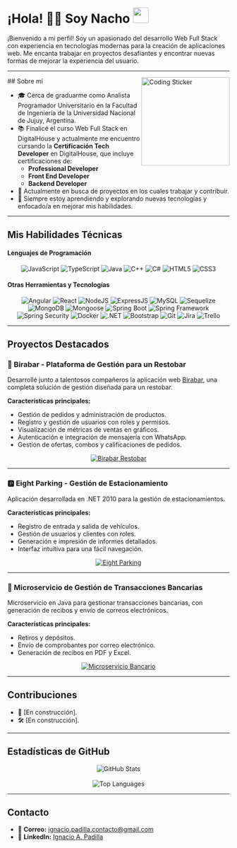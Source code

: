 # ¡Hola! 👨‍💻 Soy Nacho <img src="https://media.giphy.com/media/hvRJCLFzcasrR4ia7z/giphy.gif" width="35">
¡Bienvenido a mi perfil! Soy un apasionado del desarrollo Web Full Stack con experiencia en tecnologías modernas para la creación de aplicaciones web. Me encanta trabajar en proyectos desafiantes y encontrar nuevas formas de mejorar la experiencia del usuario.

---
<img align="right" width=200px alt="Coding Sticker" src="https://media.giphy.com/media/lP8xu5t2DLGG045H8F/giphy.gif" />
## Sobre mí

- 🎓 Cerca de graduarme como Analista Programador Universitario en la Facultad de Ingeniería de la Universidad Nacional de Jujuy, Argentina.  
- 📚 Finalicé el curso Web Full Stack en DigitalHouse y actualmente me encuentro cursando la **Certificación Tech Developer** en DigitalHouse, que incluye certificaciones de:
  - **Professional Developer**  
  - **Front End Developer**  
  - **Backend Developer**  
- 💼 Actualmente en busca de proyectos en los cuales trabajar y contribuir.  
- 🌱 Siempre estoy aprendiendo y explorando nuevas tecnologías y enfocado/a en mejorar mis habilidades.

---

## Mis Habilidades Técnicas

<h4>Lenguajes de Programación</h4>  
<div align="center">
  <img src="https://img.shields.io/badge/JavaScript-F7DF1E?style=for-the-badge&logo=javascript&logoColor=black" alt="JavaScript"/>
  <img src="https://img.shields.io/badge/TypeScript-007ACC?style=for-the-badge&logo=typescript&logoColor=white" alt="TypeScript"/>
  <img src="https://img.shields.io/badge/Java-ED8B00?style=for-the-badge&logo=java&logoColor=white" alt="Java"/>
  <img src="https://img.shields.io/badge/C++-00599C?style=for-the-badge&logo=c%2B%2B&logoColor=white" alt="C++"/>
  <img src="https://img.shields.io/badge/C%23-239120?style=for-the-badge&logo=c-sharp&logoColor=white" alt="C#"/>
  <img src="https://img.shields.io/badge/HTML5-E34F26?style=for-the-badge&logo=html5&logoColor=white" alt="HTML5"/>
  <img src="https://img.shields.io/badge/CSS3-1572B6?style=for-the-badge&logo=css3&logoColor=white" alt="CSS3"/>
</div>

<h4>Otras Herramientas y Tecnologías</h4>  
<div align="center">
  <img src="https://img.shields.io/badge/Angular-DD0031?style=for-the-badge&logo=angular&logoColor=white" alt="Angular"/>
  <img src="https://img.shields.io/badge/React-61DAFB?style=for-the-badge&logo=react&logoColor=black" alt="React"/>
  <img src="https://img.shields.io/badge/Node.js-339933?style=for-the-badge&logo=node.js&logoColor=white" alt="NodeJS"/>
  <img src="https://img.shields.io/badge/Express.js-000000?style=for-the-badge&logo=express&logoColor=white" alt="ExpressJS"/>
  <img src="https://img.shields.io/badge/MySQL-4479A1?style=for-the-badge&logo=mysql&logoColor=white" alt="MySQL"/>
  <img src="https://img.shields.io/badge/Sequelize-52B0E7?style=for-the-badge&logo=sequelize&logoColor=white" alt="Sequelize"/>
  <img src="https://img.shields.io/badge/MongoDB-4EA94B?style=for-the-badge&logo=mongodb&logoColor=white" alt="MongoDB"/>
  <img src="https://img.shields.io/badge/Mongoose-880000?style=for-the-badge&logo=mongoose&logoColor=white" alt="Mongoose"/>
  <img src="https://img.shields.io/badge/Spring%20Boot-6DB33F?style=for-the-badge&logo=spring-boot&logoColor=white" alt="Spring Boot"/>
  <img src="https://img.shields.io/badge/Spring%20Framework-6DB33F?style=for-the-badge&logo=spring&logoColor=white" alt="Spring Framework"/>
  <img src="https://img.shields.io/badge/Spring%20Security-6DB33F?style=for-the-badge&logo=spring-security&logoColor=white" alt="Spring Security"/>
  <img src="https://img.shields.io/badge/Docker-2496ED?style=for-the-badge&logo=docker&logoColor=white" alt="Docker"/>
  <img src="https://img.shields.io/badge/.NET-512BD4?style=for-the-badge&logo=dotnet&logoColor=white" alt=".NET"/>
  <img src="https://img.shields.io/badge/Bootstrap-7952B3?style=for-the-badge&logo=bootstrap&logoColor=white" alt="Bootstrap"/>
  <img src="https://img.shields.io/badge/Git-F05032?style=for-the-badge&logo=git&logoColor=white" alt="Git"/>
  <img src="https://img.shields.io/badge/Jira-0052CC?style=for-the-badge&logo=jira&logoColor=white" alt="Jira"/>
  <img src="https://img.shields.io/badge/Trello-0052CC?style=for-the-badge&logo=trello&logoColor=white" alt="Trello"/>
</div>

---

## Proyectos Destacados

### 🚀 Birabar - Plataforma de Gestión para un Restobar  
Desarrollé junto a talentosos compañeros la aplicación web [Birabar](https://birabar-frontend.onrender.com/principal), una completa solución de gestión diseñada para un restobar.  

**Características principales:**
- Gestión de pedidos y administración de productos.
- Registro y gestión de usuarios con roles y permisos.
- Visualización de métricas de ventas en gráficos.
- Autenticación e integración de mensajería con WhatsApp.
- Gestión de ofertas, combos y calificaciones de pedidos.

<div align="center">
    <a href="https://github.com/nachopad/birabar-restobar">
        <img src="https://github-readme-stats.vercel.app/api/pin/?username=nachopad&repo=birabar-restobar&theme=tokyonight" alt="Birabar Restobar">
    </a>
</div>

---

### 🅿️ Eight Parking - Gestión de Estacionamiento  
Aplicación desarrollada en .NET 2010 para la gestión de estacionamientos.  

**Características principales:**
- Registro de entrada y salida de vehículos.
- Gestión de usuarios y clientes con roles.
- Generación e impresión de informes detallados.
- Interfaz intuitiva para una fácil navegación.

<div align="center">
    <a href="https://github.com/nachopad/eight-parking-net-2010">
        <img src="https://github-readme-stats.vercel.app/api/pin/?username=nachopad&repo=eight-parking-net-2010&theme=tokyonight" alt="Eight Parking">
    </a>
</div>

---

### 🏦 Microservicio de Gestión de Transacciones Bancarias  
Microservicio en Java para gestionar transacciones bancarias, con generación de recibos y envío de correos electrónicos.  

**Características principales:**
- Retiros y depósitos.
- Envío de comprobantes por correo electrónico.
- Generación de recibos en PDF y Excel.

<div align="center">
    <a href="https://github.com/nachopad/java-banking-transaction-service">
        <img src="https://github-readme-stats.vercel.app/api/pin/?username=nachopad&repo=java-banking-transaction-service&theme=tokyonight" alt="Microservicio Bancario">
    </a>
</div>

---

## Contribuciones  
- 🌟 [En construcción].  
- 🛠️ [En construcción].  

---

## Estadísticas de GitHub

<div align="center">
    <img src="https://github-readme-stats.vercel.app/api?username=nachopad&show_icons=true&theme=tokyonight" alt="GitHub Stats">
    <br><br>
    <img src="https://github-readme-stats.vercel.app/api/top-langs/?username=nachopad&theme=tokyonight" alt="Top Languages">
</div>

---

## Contacto  
- 📧 **Correo:** ignacio.padilla.contacto@gmail.com  
- 💼 **LinkedIn:** [Ignacio A. Padilla](https://www.linkedin.com/in/ignacio-padilla/)
